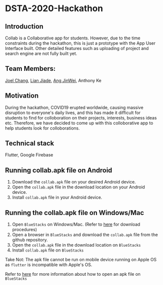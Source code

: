# DSTA-2020-Hackathon

## Introduction
Collab is a Collaborative app for students. However, due to the time constraints during the hackathon, this is just a prototype with the App User Interface built. Other detailed features such as uploading of project and search engine are not fully built yet.

## Team Members:
[Joel Chang](https://github.com/joelczk), [Lian Jiade](https://github.com/csjiade), [Ang JinWei](https://github.com/ijinwei), Anthony Ke

## Motivation
During the hackathon, COVID19 erupted worldwide, causing massive disruption to everyone's daily lives, and this has made it difficult for students to find for colloboration on their projects, interests, business ideas etc. Therefore, we have decided to come up with this colloborative app to help students look for colloborations.

## Technical stack
Flutter, Google Firebase

## Running collab.apk file on Android
1. Download the `collab.apk` file on your desired Android device.
2. Open the `collab.apk` file in the download location on your Android device.
3. Install `collab.apk` file in your Android device.

## Running the collab.apk file on Windows/Mac
1. Open `BlueStacks` on Windows/Mac. (Refer to [here](http://thehavananote.com/2019/02/bluestacks-for-pc/) for download procedures)
2. Open a browser in `BlueStacks` and download the `collab.apk` file from the github repository.
3. Open the `collab.apk` file in the download location on `BlueStacks`
4. Install `collab.apk` file on `BlueStacks`

Take Not: The apk file cannot be run on mobile device running on Apple OS as `flutter` is incompatible with Apple's OS.

Refer to [here](https://support.bluestacks.com/hc/en-us/articles/115003193406-How-can-I-install-an-app-on-BlueStacks-3-#:~:text=Tap%20on%20%E2%80%9CChoose%20Apk%E2%80%9D%20option,on%20open%20to%20install%20it.) for more information about how to open an apk file on `BlueStacks`

